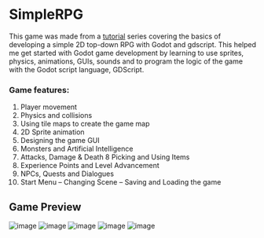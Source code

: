 # SimpleRPG
This game was made from a [tutorial](https://www.davidepesce.com/godot-tutorials/) series covering the basics of developing a simple 2D top-down RPG with Godot and gdscript. This helped me get started with Godot game development by learning to use sprites, physics, animations, GUIs, sounds and to program the logic of the game with the Godot script language, GDScript.

### Game features:
1. Player movement
2. Physics and collisions
3. Using tile maps to create the game map
4. 2D Sprite animation
5. Designing the game GUI
6. Monsters and Artificial Intelligence
7. Attacks, Damage & Death
8 Picking and Using Items
9. Experience Points and Level Advancement
10. NPCs, Quests and Dialogues
11. Start Menu – Changing Scene – Saving and Loading the game

## Game Preview
![image](https://user-images.githubusercontent.com/87696858/217820823-2221d458-7038-4a2e-8ff7-538c2ec34d48.png)
![image](https://user-images.githubusercontent.com/87696858/217820957-aeef5024-ae71-462a-926b-9f894909640e.png)
![image](https://user-images.githubusercontent.com/87696858/217821009-79431f8d-4cfe-4622-906f-340453fd9e0a.png)
![image](https://user-images.githubusercontent.com/87696858/217821423-9888af64-b9f6-4c15-9039-b099b8a172bc.png)
![image](https://user-images.githubusercontent.com/87696858/217821647-93ae77a9-96ea-4c08-b7b5-8cca2e1ae4cd.png)



